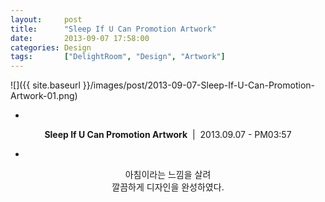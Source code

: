 ```yaml
---
layout: 	post
title:  	"Sleep If U Can Promotion Artwork"
date:   	2013-09-07 17:58:00
categories: Design
tags:		["DelightRoom", "Design", "Artwork"]
---
```


![]({{ site.baseurl }}/images/post/2013-09-07-Sleep-If-U-Can-Promotion-Artwork-01.png)

<center>

-

**Sleep If U Can Promotion Artwork**&nbsp;&nbsp;|&nbsp;&nbsp;2013.09.07 - PM03:57

-

아침이라는 느낌을 살려<br />
깔끔하게 디자인을 완성하였다.<br />
<br />

</center>
